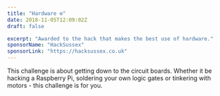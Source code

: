 ```yaml
---
title: "Hardware ⚙️"
date: 2018-11-05T12:09:02Z
draft: false

excerpt: "Awarded to the hack that makes the best use of hardware."
sponsorName: "HackSussex"
sponsorLink: "https://hacksussex.co.uk"
---
```


This challenge is about getting down to the circuit boards. Whether it be hacking a Raspberry Pi, soldering your own logic gates or tinkering with motors - this challenge is for you.